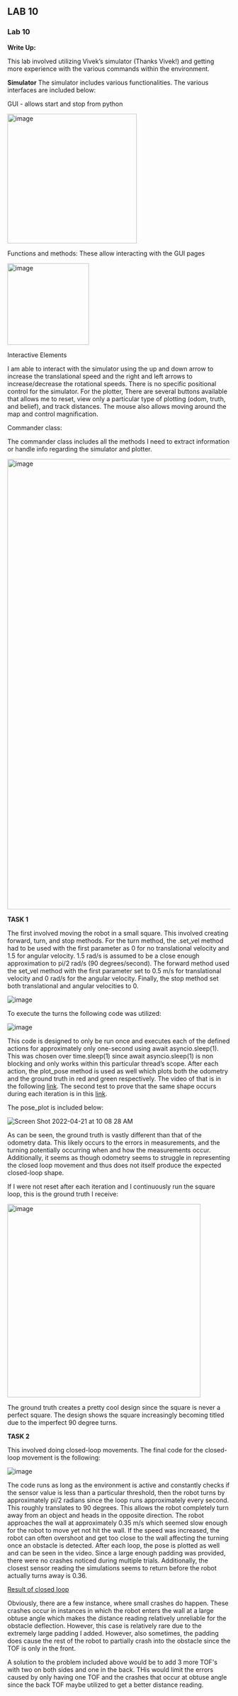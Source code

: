 ## LAB 10

### Lab 10

**Write Up:** 

This lab involved utilizing Vivek’s simulator (Thanks Vivek!) and getting more experience with the various commands within the environment. 

**Simulator**
The simulator includes various functionalities. The various interfaces are included below:

GUI - allows start and stop from python

<img width="292" alt="image" src="https://user-images.githubusercontent.com/23284665/169671526-adb5b28f-40db-49bb-8705-d970dcbd26e1.png">

Functions and methods: These allow interacting with the GUI pages

<img width="184" alt="image" src="https://user-images.githubusercontent.com/23284665/169671570-bb2276d6-114a-4d60-aa9f-e00d331f5954.png">

Interactive Elements

I am able to interact with the simulator using the up and down arrow to increase the translational speed and the right and left arrows to increase/decrease the rotational speeds. There is no specific positional control for the simulator. For the plotter, There are several buttons available that allows me to reset, view only a particular type of plotting (odom, truth, and belief), and track distances. The mouse also allows moving around the map and control magnification. 

Commander class:

The commander class includes all the methods I need to extract information or handle info regarding the simulator and plotter.

<img width="1015" alt="image" src="https://user-images.githubusercontent.com/23284665/169671676-a48282b1-4725-43aa-b6d1-2e18472b215e.png">


**TASK 1**

The first involved moving the robot in a small square. This involved creating forward, turn, and stop methods. For the turn method, the .set_vel method had to be used with the first parameter as 0 for no translational velocity and 1.5 for angular velocity. 1.5 rad/s is assumed to be a close enough approximation to pi/2 rad/s (90 degrees/second). The forward method used the set_vel method with the first parameter set to 0.5 m/s for translational velocity and 0 rad/s for the angular velocity. Finally, the stop method set both translational and angular velocities to 0. 

![image](https://user-images.githubusercontent.com/23284665/164478055-a826a48e-1688-4f20-9930-e16bad54c651.png)

To execute the turns the following code was utilized:

![image](https://user-images.githubusercontent.com/23284665/164478591-9e7244cd-dca1-4ce0-8a45-3e35bc13384c.png)

This code is designed to only be run once and executes each of the defined actions for approximately only one-second using await asyncio.sleep(1). This was chosen over time.sleep(1) since await asyncio.sleep(1) is non blocking and only works within this particular thread’s scope. After each action, the plot_pose method is used as well which plots both the odometry and the ground truth in red and green respectively. The video of that is in the following [link](https://youtu.be/MKw_8O-XNko). The second test to prove that the same shape occurs during each iteration is in this [link](https://youtu.be/Vy05m8nSdhE). 

The pose_plot is included below:

![Screen Shot 2022-04-21 at 10 08 28 AM](https://user-images.githubusercontent.com/23284665/164479926-e01295dd-7620-4a0d-8cbe-f8a8ff46ed73.png)

As can be seen, the ground truth is vastly different than that of the odometry data. This likely occurs to the errors in measurements, and the turning potentially occurring when and how the measurements occur. Additionally, it seems as though odometry seems to struggle in representing the closed loop movement and thus does not itself produce the expected closed-loop shape. 

If I were not reset after each iteration and I continuously run the square loop, this is the ground truth I receive:

<img width="436" alt="image" src="https://user-images.githubusercontent.com/23284665/169671830-5d1d29da-cd6c-4ce8-b45c-554d1674b3cb.png">

The ground truth creates a pretty cool design since the square is never a perfect square. The design shows the square increasingly becoming titled due to the imperfect 90 degree turns. 

**TASK 2**

This involved doing closed-loop movements. The final code for the closed-loop movement is the following: 

![image](https://user-images.githubusercontent.com/23284665/164480258-1d7e203d-4104-40ed-8557-21809ebb3ca3.png)

The code runs as long as the environment is active and constantly checks if the sensor value is less than a particular threshold, then the robot turns by approximately pi/2 radians since the loop runs approximately every second. This roughly translates to 90 degrees. This allows the robot completely turn away from an object and heads in the opposite direction. The robot approaches the wall at approximately 0.35 m/s which seemed slow enough for the robot to move yet not hit the wall. If the speed was increased, the robot can often overshoot and get too close to the wall affecting the turning once an obstacle is detected. After each loop, the pose is plotted as well and can be seen in the video. Since a large enough padding was provided, there were no crashes noticed during multiple trials. Additionally, the closest sensor reading the simulations seems to return before the robot actually turns away is 0.36. 

[Result of closed loop](https://youtu.be/yb5D1bhuALE)

Obviously, there are a few instance, where small crashes do happen. These crashes occur in instances in which the robot enters the wall at a large obtuse angle which makes the distance reading relatively unreliable for the obstacle deflection. However, this case is relatively rare due to the extremely large padding I added. However, also sometimes, the padding does cause the rest of the robot to partially crash into the obstacle since the TOF is only in the front. 

A solution to the problem included above would be to add 3 more TOF's with two on both sides and one in the back. THis would limit the errors caused by only having one TOF and the crashes that occur at obtuse angle since the back TOF maybe utilized to get a better distance reading. 

